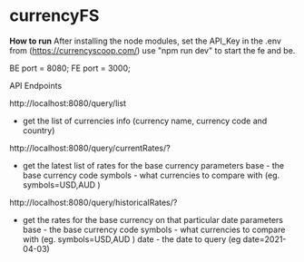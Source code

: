 # currencyFS
**How to run**
After installing the node modules, set the API_Key in the .env from (https://currencyscoop.com/) 
use "npm run dev" to start the fe and be.

BE port = 8080;
FE port = 3000;

API Endpoints

http://localhost:8080/query/list
- get the list of currencies info (currency name, currency code and country)



http://localhost:8080/query/currentRates/?
- get the latest list of rates for the base currency
parameters
base - the base currency code
symbols - what currencies to compare with (eg. symbols=USD,AUD )


http://localhost:8080/query/historicalRates/?
- get the rates for the base currency on that particular date
parameters
base - the base currency code
symbols - what currencies to compare with (eg. symbols=USD,AUD )
date - the date to query (eg date=2021-04-03)


